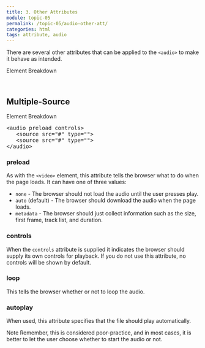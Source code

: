 ```yaml
---
title: 3. Other Attributes
module: topic-05
permalink: /topic-05/audio-other-att/
categories: html
tags: attribute, audio
---
```


<div class="divider-heading"></div>

There are several other attributes that can be applied to the `<audio>` to make it behave as intended.


<div id="code-heading">Element Breakdown <i class="fas fa-battery-three-full"></i></div>
<pre id="breakdown-block">
<audio src="#" <span class="pulsate">preload controls</span>></audio>
</pre>


<div class="divider-pg"></div>


## Multiple-Source


<div id="code-heading">Element Breakdown <i class="fas fa-battery-full"></i></div>
<pre id="breakdown-block">
&lt;audio <span class="pulsate">preload controls</span>&gt;
   &lt;source src="#" type=""&gt;
   &lt;source src="#" type=""&gt;
&lt;/audio&gt;
</pre>


<div class="divider-pg"></div>


### preload
As with the `<video>` element, this attribute tells the browser what to do when the page loads. It can have one of three values:

- `none` - The browser should not load the audio until the user presses play.
- `auto` (default) - The browser should download the audio when the page loads.
- `metadata` - The browser should just collect information such as the size, first frame, track list, and duration.


### controls
When the `controls` attribute is supplied it indicates the browser should supply its own controls for playback. If you do not use this attribute, no controls will be shown by default.


### loop
This tells the browser whether or not to loop the audio.


### autoplay
When used, this attribute specifies that the file should play automatically.

<span class="label label-info">Note</span> Remember, this is considered poor-practice, and in most cases, it is better to let the user choose whether to start the audio or not.
